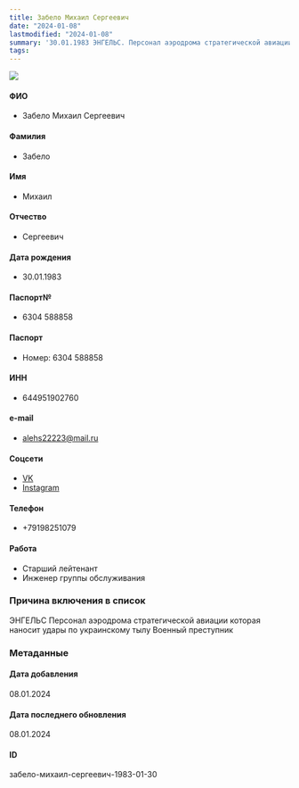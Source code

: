 ```yaml
---
title: Забело Михаил Сергеевич
date: "2024-01-08"
lastmodified: "2024-01-08"
summary: '30.01.1983 ЭНГЕЛЬС. Персонал аэродрома стратегической авиации которая наносит удары по украинскому тылу. Военный преступник'
tags: 
---
```

<!--# pp2-->
<!--## Фигурант-->
<!--### Личные данные-->
<!--#### Фото-->
![](https://molfar.com/images/optimized/person-placeholder.jpg)
#### ФИО
- Забело Михаил Сергеевич
#### Фамилия
- Забело
#### Имя
- Михаил
#### Отчество
- Сергеевич
#### Дата рождения
- 30.01.1983
#### Паспорт№
- 6304 588858
#### Паспорт
- Номер: 6304 588858
#### ИНН
- 644951902760
#### e-mail
- alehs22223@mail.ru
#### Соцсети
- [VK](https://vk.com/id200851504)
- [Instagram](https://www.instagram.com/mikhailzabelo/)
#### Телефон
- +79198251079
#### Работа
- Старший лейтенант
- Инженер группы обслуживания
### Причина включения в список
ЭНГЕЛЬС
Персонал аэродрома стратегической авиации которая наносит удары по украинскому тылу
Военный преступник
### Метаданные
#### Дата добавления
08.01.2024
#### Дата последнего обновления
08.01.2024
#### ID
забело-михаил-сергеевич-1983-01-30
<!--## END;-->
